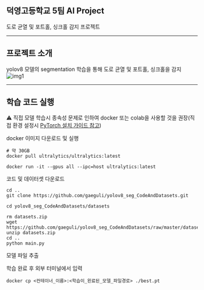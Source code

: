 ## 덕영고등학교 5팀 AI Project

도로 균열 및 포트홀, 싱크홀 감지 프로젝트


---

## 프로젝트 소개

yolov8 모델의 segmentation 학습을 통해 도로 균열 및 포트홀, 싱크홀을 감지
![img1](/readmeing/img_1.png)

---

## 학습 코드 실행

⚠️ 직접 모델 학습시 종속성 문제로 인하여 docker 또는 colab을 사용할 것을 권장(직접 환경 설정시 [PyTorch 설치 가이드 참고](https://pytorch.org/get-started/locally/))


docker 이미지 다운로드 및 실행
```
# 약 30GB
docker pull ultralytics/ultralytics:latest

docker run -it --gpus all --ipc=host ultralytics:latest
```

코드 및 데이터셋 다운로드
```
cd ..
git clone https://github.com/gaeguli/yolov8_seg_CodeAndDatasets.git

cd yolov8_seg_CodeAndDatasets/datasets

rm datasets.zip
wget https://github.com/gaeguli/yolov8_seg_CodeAndDatasets/raw/master/datasets/datasets.zip
unzip datasets.zip
cd ..
python main.py
```
모델 파일 추출


학습 완료 후 외부 터미널에서 입력
```
docker cp <컨테이너_이름>:<학습이_왼료된_모델_파일경로> ./best.pt
```
